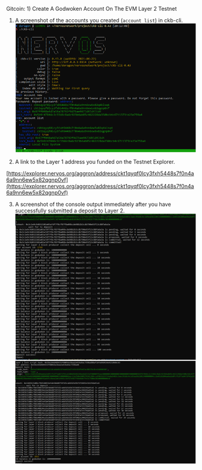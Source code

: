 Gitcoin: 1) Create A Godwoken Account On The EVM Layer 2 Testnet

1. A screenshot of the accounts you created (`account list`) in ckb-cli.
![](account.PNG)

2. A link to the Layer 1 address you funded on the Testnet Explorer.

[https://explorer.nervos.org/aggron/address/ckt1qyqf0lcy3fxh5448s7f0n4a6a9nn6ew5x82qgnp0vf](https://explorer.nervos.org/aggron/address/ckt1qyqf0lcy3fxh5448s7f0n4a6a9nn6ew5x82qgnp0vf)

3. A screenshot of the console output immediately after you have successfully submitted a deposit to Layer 2.
![](deposit.PNG)
![](deposit2.PNG)



